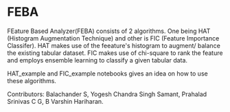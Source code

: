 # FEBA
FEature Based Analyzer(FEBA) consists of 2 algorithms. One being HAT (Histogram Augmentation Technique) and other is FIC (Feature Importance Classifer). HAT makes use of the feeature's histogram to augment/ balance the existing tabular dataset. FIC makes use of chi-square to rank the feature and employs ensemble learning to classify a given tabular data.

HAT_example and FIC_example notebooks gives an idea on how to use these algorithms.

Contributors:
Balachander S,
Yogesh Chandra Singh Samant,
Prahalad Srinivas C G,
B Varshin Hariharan.

